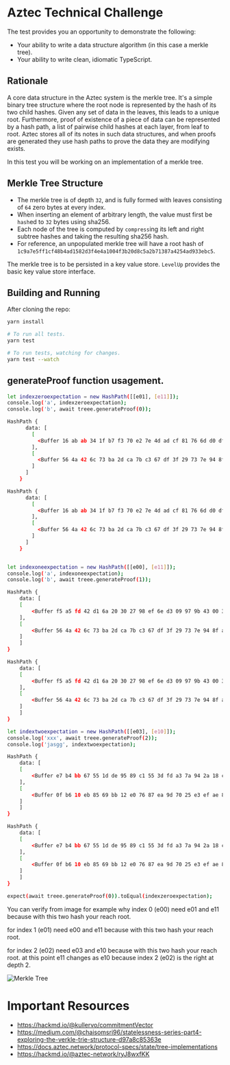 # Aztec Technical Challenge

The test provides you an opportunity to demonstrate the following:

- Your ability to write a data structure algorithm (in this case a merkle tree).
- Your ability to write clean, idiomatic TypeScript.

## Rationale

A core data structure in the Aztec system is the merkle tree. It's a simple binary tree structure where the root node is represented by the hash of its two child hashes. Given any set of data in the leaves, this leads to a unique root. Furthermore, proof of existence of a piece of data can be represented by a hash path, a list of pairwise child hashes at each layer, from leaf to root. Aztec stores all of its notes in such data structures, and when proofs are generated they use hash paths to prove the data they are modifying exists.

In this test you will be working on an implementation of a merkle tree.

## Merkle Tree Structure

- The merkle tree is of depth `32`, and is fully formed with leaves consisting of `64` zero bytes at every index.
- When inserting an element of arbitrary length, the value must first be `hash`ed to `32` bytes using sha256.
- Each node of the tree is computed by `compress`ing its left and right subtree hashes and taking the resulting sha256 hash.
- For reference, an unpopulated merkle tree will have a root hash of `1c9a7e5ff1cf48b4ad1582d3f4e4a1004f3b20d8c5a2b71387a4254ad933ebc5`.

The merkle tree is to be persisted in a key value store. `LevelUp` provides the basic key value store interface.

## Building and Running

After cloning the repo:

```bash
yarn install

# To run all tests.
yarn test

# To run tests, watching for changes.
yarn test --watch
```

## generateProof function usagement.

```bash
let indexzeroexpectation = new HashPath([[e01], [e11]]);
console.log('a', indexzeroexpectation);
console.log('b', await treee.generateProof(0));

HashPath {
      data: [
        [
          <Buffer 16 ab ab 34 1f b7 f3 70 e2 7e 4d ad cf 81 76 6d d0 df d0 ae 64 46 94 77 bb 2c f6 61 49 38 b2 af>
        ],
        [
          <Buffer 56 4a 42 6c 73 ba 2d ca 7b c3 67 df 3f 29 73 7e 94 8f ae c9 60 b8 d0 a1 5b 26 a5 0d 84 b3 15 67>
        ]
      ]
    }

HashPath {
      data: [
        [
          <Buffer 16 ab ab 34 1f b7 f3 70 e2 7e 4d ad cf 81 76 6d d0 df d0 ae 64 46 94 77 bb 2c f6 61 49 38 b2 af>
        ],
        [
          <Buffer 56 4a 42 6c 73 ba 2d ca 7b c3 67 df 3f 29 73 7e 94 8f ae c9 60 b8 d0 a1 5b 26 a5 0d 84 b3 15 67>
        ]
      ]
    }


let indexoneexpectation = new HashPath([[e00], [e11]]);
console.log('a', indexoneexpectation);
console.log('b', await treee.generateProof(1));

HashPath {
    data: [
    [
        <Buffer f5 a5 fd 42 d1 6a 20 30 27 98 ef 6e d3 09 97 9b 43 00 3d 23 20 d9 f0 e8 ea 98 31 a9 27 59 fb 4b>
    ],
    [
        <Buffer 56 4a 42 6c 73 ba 2d ca 7b c3 67 df 3f 29 73 7e 94 8f ae c9 60 b8 d0 a1 5b 26 a5 0d 84 b3 15 67>
    ]
    ]
}

HashPath {
    data: [
    [
        <Buffer f5 a5 fd 42 d1 6a 20 30 27 98 ef 6e d3 09 97 9b 43 00 3d 23 20 d9 f0 e8 ea 98 31 a9 27 59 fb 4b>
    ],
    [
        <Buffer 56 4a 42 6c 73 ba 2d ca 7b c3 67 df 3f 29 73 7e 94 8f ae c9 60 b8 d0 a1 5b 26 a5 0d 84 b3 15 67>
    ]
    ]
}

let indextwoexpectation = new HashPath([[e03], [e10]]);
console.log('xxx', await treee.generateProof(2));
console.log('jasgg', indextwoexpectation);

HashPath {
    data: [
    [
        <Buffer e7 b4 bb 67 55 1d de 95 89 c1 55 3d fd a3 7a 94 2a 18 ca f1 84 f9 cc 16 29 d2 5c f5 c6 0b e4 16>
    ],
    [
        <Buffer 0f b6 10 eb 85 69 bb 12 e0 76 87 ea 9d 70 25 e3 ef ae 87 0a f0 a0 9a 36 cd fb 22 2d ff 79 50 b3>
    ]
    ]
}

HashPath {
    data: [
    [
        <Buffer e7 b4 bb 67 55 1d de 95 89 c1 55 3d fd a3 7a 94 2a 18 ca f1 84 f9 cc 16 29 d2 5c f5 c6 0b e4 16>
    ],
    [
        <Buffer 0f b6 10 eb 85 69 bb 12 e0 76 87 ea 9d 70 25 e3 ef ae 87 0a f0 a0 9a 36 cd fb 22 2d ff 79 50 b3>
    ]
    ]
}

expect(await treee.generateProof(0)).toEqual(indexzeroexpectation);
```

You can verify from image for example why index 0 (e00) need e01 and e11 because with this two hash your reach root.

for index 1 (e01) need e00 and e11 because with this two hash your reach root.

for index 2 (e02) need e03 and e10 because with this two hash your reach root. at this point e11 changes as e10 because index 2 (e02) is the right at depth 2.

![Merkle Tree](https://github.com/omgbbqhaxx/interview-tests/blob/master/eng-sessions/merkle-tree/src/proof.png)

# Important Resources

- https://hackmd.io/@kullervo/commitmentVector
- https://medium.com/@chaisomsri96/statelessness-series-part4-exploring-the-verkle-trie-structure-d97a8c85363e
- https://docs.aztec.network/protocol-specs/state/tree-implementations
- https://hackmd.io/@aztec-network/ryJ8wxfKK
